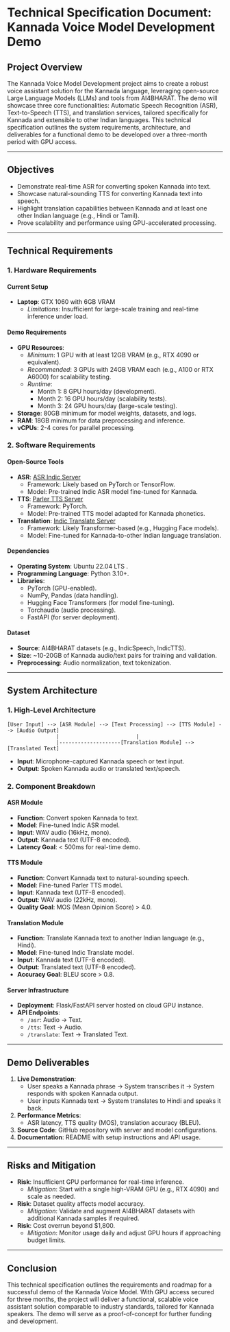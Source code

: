 # Technical Specification Document: Kannada Voice Model Development Demo

## Project Overview

The Kannada Voice Model Development project aims to create a robust voice assistant solution for the Kannada language, leveraging open-source Large Language Models (LLMs) and tools from AI4BHARAT. The demo will showcase three core functionalities: Automatic Speech Recognition (ASR), Text-to-Speech (TTS), and translation services, tailored specifically for Kannada and extensible to other Indian languages. This technical specification outlines the system requirements, architecture, and deliverables for a functional demo to be developed over a three-month period with GPU access.

---

## Objectives

- Demonstrate real-time ASR for converting spoken Kannada into text.
- Showcase natural-sounding TTS for converting Kannada text into speech.
- Highlight translation capabilities between Kannada and at least one other Indian language (e.g., Hindi or Tamil).
- Prove scalability and performance using GPU-accelerated processing.

---

## Technical Requirements

### 1. Hardware Requirements

#### Current Setup
- **Laptop**: GTX 1060 with 6GB VRAM
  - *Limitations*: Insufficient for large-scale training and real-time inference under load.

#### Demo Requirements
- **GPU Resources**:
  - *Minimum*: 1 GPU with at least 12GB VRAM (e.g., RTX 4090 or equivalent).
  - *Recommended*: 3 GPUs with 24GB VRAM each (e.g., A100 or RTX A6000) for scalability testing.
  - *Runtime*: 
    - Month 1: 8 GPU hours/day (development).
    - Month 2: 16 GPU hours/day (scalability tests).
    - Month 3: 24 GPU hours/day (large-scale testing).
- **Storage**: 80GB minimum for model weights, datasets, and logs.
- **RAM**: 18GB minimum for data preprocessing and inference.
- **vCPUs**: 2-4 cores for parallel processing.

### 2. Software Requirements

#### Open-Source Tools
- **ASR**: [ASR Indic Server](https://github.com/slabstech/asr-indic-server)
  - Framework: Likely based on PyTorch or TensorFlow.
  - Model: Pre-trained Indic ASR model fine-tuned for Kannada.
- **TTS**: [Parler TTS Server](https://github.com/slabstech/parler-tts-server)
  - Framework: PyTorch.
  - Model: Pre-trained TTS model adapted for Kannada phonetics.
- **Translation**: [Indic Translate Server](https://github.com/slabstech/indic-translate-server)
  - Framework: Likely Transformer-based (e.g., Hugging Face models).
  - Model: Fine-tuned for Kannada-to-other Indian language translation.

#### Dependencies
- **Operating System**: Ubuntu 22.04 LTS .
- **Programming Language**: Python 3.10+.
- **Libraries**:
  - PyTorch (GPU-enabled).
  - NumPy, Pandas (data handling).
  - Hugging Face Transformers (for model fine-tuning).
  - Torchaudio (audio processing).
  - FastAPI (for server deployment).

#### Dataset
- **Source**: AI4BHARAT datasets (e.g., IndicSpeech, IndicTTS).
- **Size**: ~10-20GB of Kannada audio/text pairs for training and validation.
- **Preprocessing**: Audio normalization, text tokenization.

---

## System Architecture

### 1. High-Level Architecture
```
[User Input] --> [ASR Module] --> [Text Processing] --> [TTS Module] --> [Audio Output]
                |                         |
                |--------------------[Translation Module] --> [Translated Text]

```
- **Input**: Microphone-captured Kannada speech or text input.
- **Output**: Spoken Kannada audio or translated text/speech.

### 2. Component Breakdown

#### ASR Module
- **Function**: Convert spoken Kannada to text.
- **Model**: Fine-tuned Indic ASR model.
- **Input**: WAV audio (16kHz, mono).
- **Output**: Kannada text (UTF-8 encoded).
- **Latency Goal**: < 500ms for real-time demo.

#### TTS Module
- **Function**: Convert Kannada text to natural-sounding speech.
- **Model**: Fine-tuned Parler TTS model.
- **Input**: Kannada text (UTF-8 encoded).
- **Output**: WAV audio (22kHz, mono).
- **Quality Goal**: MOS (Mean Opinion Score) > 4.0.

#### Translation Module
- **Function**: Translate Kannada text to another Indian language (e.g., Hindi).
- **Model**: Fine-tuned Indic Translate model.
- **Input**: Kannada text (UTF-8 encoded).
- **Output**: Translated text (UTF-8 encoded).
- **Accuracy Goal**: BLEU score > 0.8.

#### Server Infrastructure
- **Deployment**: Flask/FastAPI server hosted on cloud GPU instance.
- **API Endpoints**:
  - `/asr`: Audio → Text.
  - `/tts`: Text → Audio.
  - `/translate`: Text → Translated Text.

---

## Demo Deliverables

1. **Live Demonstration**:
   - User speaks a Kannada phrase → System transcribes it → System responds with spoken Kannada output.
   - User inputs Kannada text → System translates to Hindi and speaks it back.
2. **Performance Metrics**:
   - ASR latency, TTS quality (MOS), translation accuracy (BLEU).
3. **Source Code**: GitHub repository with server and model configurations.
4. **Documentation**: README with setup instructions and API usage.

---

## Risks and Mitigation

- **Risk**: Insufficient GPU performance for real-time inference.
  - *Mitigation*: Start with a single high-VRAM GPU (e.g., RTX 4090) and scale as needed.
- **Risk**: Dataset quality affects model accuracy.
  - *Mitigation*: Validate and augment AI4BHARAT datasets with additional Kannada samples if required.
- **Risk**: Cost overrun beyond $1,800.
  - *Mitigation*: Monitor usage daily and adjust GPU hours if approaching budget limits.

---

## Conclusion

This technical specification outlines the requirements and roadmap for a successful demo of the Kannada Voice Model. With GPU access secured for three months, the project will deliver a functional, scalable voice assistant solution comparable to industry standards, tailored for Kannada speakers. The demo will serve as a proof-of-concept for further funding and development.